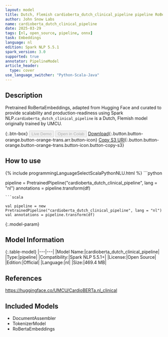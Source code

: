 ```yaml
---
layout: model
title: Dutch, Flemish cardioberta_dutch_clinical_pipeline pipeline RoBertaEmbeddings from UMCU
author: John Snow Labs
name: cardioberta_dutch_clinical_pipeline
date: 2025-03-29
tags: [nl, open_source, pipeline, onnx]
task: Embeddings
language: nl
edition: Spark NLP 5.5.1
spark_version: 3.0
supported: true
annotator: PipelineModel
article_header:
  type: cover
use_language_switcher: "Python-Scala-Java"
---
```


## Description

Pretrained RoBertaEmbeddings, adapted from Hugging Face and curated to provide scalability and production-readiness using Spark NLP.`cardioberta_dutch_clinical_pipeline` is a Dutch, Flemish model originally trained by UMCU.

{:.btn-box}
<button class="button button-orange" disabled>Live Demo</button>
<button class="button button-orange" disabled>Open in Colab</button>
[Download](https://s3.amazonaws.com/auxdata.johnsnowlabs.com/public/models/cardioberta_dutch_clinical_pipeline_nl_5.5.1_3.0_1743256766970.zip){:.button.button-orange.button-orange-trans.arr.button-icon}
[Copy S3 URI](s3://auxdata.johnsnowlabs.com/public/models/cardioberta_dutch_clinical_pipeline_nl_5.5.1_3.0_1743256766970.zip){:.button.button-orange.button-orange-trans.button-icon.button-copy-s3}

## How to use



<div class="tabs-box" markdown="1">
{% include programmingLanguageSelectScalaPythonNLU.html %}
```python

pipeline = PretrainedPipeline("cardioberta_dutch_clinical_pipeline", lang = "nl")
annotations =  pipeline.transform(df)   

```
```scala

val pipeline = new PretrainedPipeline("cardioberta_dutch_clinical_pipeline", lang = "nl")
val annotations = pipeline.transform(df)

```
</div>

{:.model-param}
## Model Information

{:.table-model}
|---|---|
|Model Name:|cardioberta_dutch_clinical_pipeline|
|Type:|pipeline|
|Compatibility:|Spark NLP 5.5.1+|
|License:|Open Source|
|Edition:|Official|
|Language:|nl|
|Size:|469.4 MB|

## References

https://huggingface.co/UMCU/CardioBERTa.nl_clinical

## Included Models

- DocumentAssembler
- TokenizerModel
- RoBertaEmbeddings